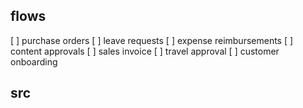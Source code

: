 
## flows

[ ] purchase orders
[ ] leave requests
[ ] expense reimbursements
[ ] content approvals
[ ] sales invoice
[ ] travel approval
[ ] customer onboarding

## src


